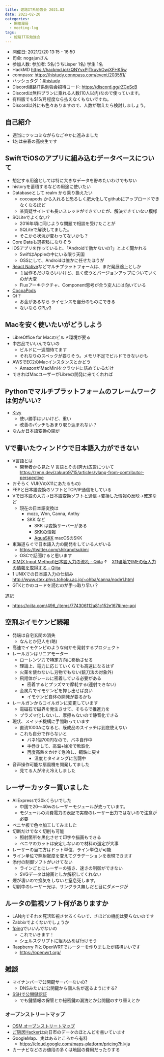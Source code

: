 ```yaml
---
title: 姫路IT系勉強会 2021.02
date: 2021-02-20
categories:
  - 開催履歴
  - meeting-log
tags:
  - 姫路IT系勉強会
---
```


* 開催日: 2021/2/20 13:15 - 16:50
* 司会: nogajunさん
* 参加人数: 参加者: 5名(うちLisper 1名)  学生 1名
* HackMD https://hackmd.io/zQNYvxPjTkuvhOwjXFHK5w
* connpass: https://histudy.connpass.com/event/203551/
* ハッシュタグ：[#histudy](https://twitter.com/search?q=%23histudy&src=typd)
* Discord姫路IT系勉強会招待コード: https://discord.gg/rZCeScB
* Discordは無料プランに乗れる人数(10人以内)なので使っています。
* 有料版でも$15/月程度なら払えなくもないですね。
* Discord以外にも色々ありますので、人数が増えたら検討しましょう。

## 自己紹介

* 適当にツッコミながらなごやかに進みました
* 1名は来春の高校生です

## SwiftでiOSのアプリに組み込むデータベースについて
- 想定する用途としては特に大きなデータを貯めたいわけでもない
- historyを蓄積するなどの用途に使いたい
- Databaseとして realm から乗り換えたい
    - cocoapods から入れると恐ろしく肥大化してgithubにアップロードできなくなるほど
    - 某質疑サイトでも長いスレッドができていたが、解決できていない模様
- SQLiteでよくない?
    - 2016年頃に同じような問題で相談を受けたことが
    - SQLiteで解決してました。
    - そこから状況が変わってないかも？
- Core Dataも選択肢になりそう
- iOSアプリを作っていると、「Androidで動かないの?」とよく聞かれる
    - SwiftはAppleの中にいる限り天国
    - OSSにして、Androidは誰かに任せたほうが
- [React Native](https://reactnative.dev/)などマルチプラットフォームは、まだ発展途上としか
    - １回作るだけならいいけど、長く使うとバージョンアップについていくのが大変
    - Fluxアーキテクチャ、Component思考が合う変人には向いている
- [CocoaPods](https://cocoapods.org/)
- Qt ?
    - お金があるなら ライセンスを自分のものにできる
    - ないなら GPLv3 

## Macを安く使いたいがどうしよう
* LibreOffice for Macのビルド環境が要る
* 中古品でいいんでないの
    * ビルドに一週間待てます
    * それなりのスペックが要りそう。メモリ不足でビルドできないかも
* AWSでEC2のMacインスタンスとかどう
    * AmazonがMacMiniをクラウドに詰めているだけ
* できればMacユーザーがLibreの開発に来てくれれば

## Pythonでマルチプラットフォームのフレームワークは何がいい?
- [Kivy](https://kivy.org/)
    - 使い勝手はいいけど、重い
    - 改善のパッチもあまり取り込まれない？
- なんか日本語変換の闇が

 
## Vで書いたウィンドウで日本語入力ができない

* V言語とは
    * 開発者から見た V 言語とその(誇大)広告について https://zenn.dev/zakuro9715/articles/vlang-from-contributor-perspective
* おそらく VUI(VのX11にあたるもの)
* FEPと日本語変換のソフトとTCP/IP通信をしている
* Vで日本語の入力→日本語変換ソフトと通信→変換した情報の反映→確定など
    * 現在の日本語変換は
        * mozc, Wnn, Canna, Anthy
        * SKK など
            * SKK は変換サーバーがある
            * [SKKの情報](http://openlab.ring.gr.jp/skk/index-j.html)
            * [AquaSKK](https://github.com/codefirst/aquaskk) macOSのSKK
* 東海道らぐで日本語入力の開発をしている人がいる
    * https://twitter.com/shikanotsukimi
    * OSCで話聞けると思います
* [XIM(X Input Method)日本語入力の流れ - Qiita](https://qiita.com/ai56go/items/63abe54f2504ecc940cd)
↑　[X11環境でIMEの仮入力の情報を取得する - Qiita](https://garasubo.github.io/hexo/2020/01/25/xim.html)
* 1 UNIXでの日本語入力の仕組み http://www.stex.phys.tohoku.ac.jp/~ohba/canna/node1.html
* GTKとかのコードを読むのが手っ取り早い？


追記
* https://qiita.com/496_/items/774306112a81c152e167#ime-api

## 空飛ぶイモケンピ続報
* 発端は自宅玄関の消失
    * なんとか犯人を(略)
* 高速でイモケンピのような何かを発射するプロジェクト
* レールガンはリニアモーター
    * ローレンツ力で特定方向に移動させる
    * 理論上、電力に応じていくらでも高速になるはず
    * 火薬を使わないし刃物でもない(銃刀法の対象外) 
    * 飛翔体がレールに密着している必要がある
        * 密着するとプラズマで摩耗する(連射できない)
    * 金属片でイモケンピを押し出せば良い
        * イモケンピ自体の開発が要るかも
* レールガンからコイルガンに変更しています
    * 電磁石で磁界を発生させて、そちらで推進力を
    * プラズマ化しないし、摩擦もないので静音化できる
* 現状、スイッチ機構に手間取っています
    * 直流1000Aになると、既成品のスイッチは到底使えない
    * これも自分で作らないと
        * バネ1個700円なので、バネ自作中
        * 手巻きして、高温+徐冷で軟鉄化
        * 再度高熱をかけて急冷し、鋼鉄に戻す
            * 温度とタイミングに苦闘中
* 音声操作可能な扇風機を開発してました
    * 見てる人が冷え冷えしました

## レーザーカッター買いました
* AliExpressで30kくらいでした
    * 中国で20～40wのレーザーモジュールが売っています。
    * モジュールの消費電力の表記で実際のレーザー出力ではないので注意が必要
* ベニヤ板で色々加工してみました
* 切断だけでなく切削も可能
    * 照射箇所を黒化させて印字や描画もできる
    * ベニヤのカットは安定しないので材料の選定が大事
* レーザーの当て方はドット単位、ライン単位が可能
* ライン単位で照射密度を変えてグラデーションを表現できます
* 添付の制御ソフトがいけてない
    * ラインごとにレーザーの強さ、速さの制御ができない
    * SVGデータは線画としか解釈してくれない
* 煙が凄いので換気をしないと窒息死します。
* 切削中のレーザー光は、サングラス無しだと目にダメージが

## ルータの監視ソフト何がありますか
* LAN内でそれを死活監視させるくらいで、さほどの機能は要らないのです
* Zabbixでよくないでしょうか
* [fping](https://fping.org/)でいいんでないの
    * これでいきます！
    * シェルスクリプトに組み込めば行けそう
* Raspberry PiとOpenWRTでルーターを作りましたが結構いいです
    * https://openwrt.org/

## 雑談

* マイナンバーで公開鍵サーバーないの?
    * DNSみたいに公開鍵から個人名が返るようにする?
* [SSHで公開鍵認証](https://www.osstech.co.jp/~hamano/posts/jpki-ssh/)
    * でも鍵情報の保管とか秘密鍵の漏洩とか公開鍵のすり替えとか

### オープンストリートマップ

* [OSM,オープンストリートマップ](https://openstreetmap.jp/)
* [ご隠居Hacker](https://www.openstreetmap.org/user/yasunari)は向日市のデータのほとんどを書いています
* GoogleMap、実はあるところから有料
    * https://cloud.google.com/maps-platform/pricing?hl=ja
* カーナビなどのお値段の多くは地図の費用だったりする
